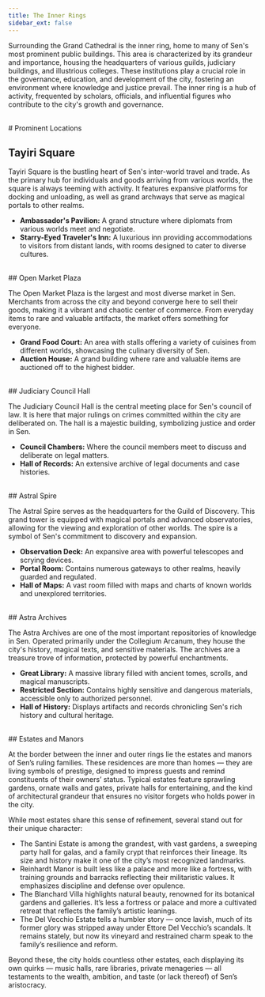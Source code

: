 ```yaml
---
title: The Inner Rings
sidebar_ext: false
---
```


Surrounding the Grand Cathedral is the inner ring, home to many of Sen's most prominent public buildings. This area is characterized by its grandeur and importance, housing the headquarters of various guilds, judiciary buildings, and illustrious colleges. These institutions play a crucial role in the governance, education, and development of the city, fostering an environment where knowledge and justice prevail. The inner ring is a hub of activity, frequented by scholars, officials, and influential figures who contribute to the city's growth and governance.

<!--more-->
<br>
# Prominent Locations

## Tayiri Square

Tayiri Square is the bustling heart of Sen's inter-world travel and trade. As the primary hub for individuals and goods arriving from various worlds, the square is always teeming with activity. It features expansive platforms for docking and unloading, as well as grand archways that serve as magical portals to other realms.

- **Ambassador's Pavilion:** A grand structure where diplomats from various worlds meet and negotiate.
- **Starry-Eyed Traveler's Inn:** A luxurious inn providing accommodations to visitors from distant lands, with rooms designed to cater to diverse cultures.

<br>
## Open Market Plaza

The Open Market Plaza is the largest and most diverse market in Sen. Merchants from across the city and beyond converge here to sell their goods, making it a vibrant and chaotic center of commerce. From everyday items to rare and valuable artifacts, the market offers something for everyone.

- **Grand Food Court:** An area with stalls offering a variety of cuisines from different worlds, showcasing the culinary diversity of Sen.
- **Auction House:** A grand building where rare and valuable items are auctioned off to the highest bidder.

<br>
## Judiciary Council Hall

The Judiciary Council Hall is the central meeting place for Sen's council of law. It is here that major rulings on crimes committed within the city are deliberated on. The hall is a majestic building, symbolizing justice and order in Sen.

- **Council Chambers:** Where the council members meet to discuss and deliberate on legal matters.
- **Hall of Records:** An extensive archive of legal documents and case histories.

<br>
## Astral Spire

The Astral Spire serves as the headquarters for the Guild of Discovery. This grand tower is equipped with magical portals and advanced observatories, allowing for the viewing and exploration of other worlds. The spire is a symbol of Sen's commitment to discovery and expansion.

- **Observation Deck:** An expansive area with powerful telescopes and scrying devices.
- **Portal Room:** Contains numerous gateways to other realms, heavily guarded and regulated.
- **Hall of Maps:** A vast room filled with maps and charts of known worlds and unexplored territories.

<br>
## Astra Archives

The Astra Archives are one of the most important repositories of knowledge in Sen. Operated primarily under the Collegium Arcanum, they house the city's history, magical texts, and sensitive materials. The archives are a treasure trove of information, protected by powerful enchantments.

- **Great Library:** A massive library filled with ancient tomes, scrolls, and magical manuscripts.
- **Restricted Section:** Contains highly sensitive and dangerous materials, accessible only to authorized personnel.
- **Hall of History:** Displays artifacts and records chronicling Sen's rich history and cultural heritage.

<br>
## Estates and Manors

At the border between the inner and outer rings lie the estates and manors of Sen’s ruling families. These residences are more than homes — they are living symbols of prestige, designed to impress guests and remind constituents of their owners’ status. Typical estates feature sprawling gardens, ornate walls and gates, private halls for entertaining, and the kind of architectural grandeur that ensures no visitor forgets who holds power in the city.

While most estates share this sense of refinement, several stand out for their unique character:

- The Santini Estate is among the grandest, with vast gardens, a sweeping party hall for galas, and a family crypt that reinforces their lineage. Its size and history make it one of the city’s most recognized landmarks.
- Reinhardt Manor is built less like a palace and more like a fortress, with training grounds and barracks reflecting their militaristic values. It emphasizes discipline and defense over opulence.
- The Blanchard Villa highlights natural beauty, renowned for its botanical gardens and galleries. It’s less a fortress or palace and more a cultivated retreat that reflects the family’s artistic leanings.
- The Del Vecchio Estate tells a humbler story — once lavish, much of its former glory was stripped away under Ettore Del Vecchio’s scandals. It remains stately, but now its vineyard and restrained charm speak to the family’s resilience and reform.

Beyond these, the city holds countless other estates, each displaying its own quirks — music halls, rare libraries, private menageries — all testaments to the wealth, ambition, and taste (or lack thereof) of Sen’s aristocracy.